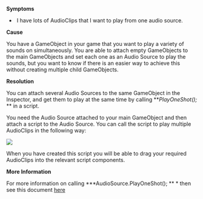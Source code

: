 
        

**Symptoms** 

*    I have lots of AudioClips that I want to play from one audio source.

**Cause** 

You have a GameObject in your game that you want to play a variety of sounds on simultaneously. You are able to attach empty GameObjects to the main GameObjects and set each one as an Audio Source to play the sounds, but you want to know if there is an easier way to achieve this without creating multiple child GameObjects.

**Resolution** 

You can attach several Audio Sources to the same GameObject in the Inspector, and get them to play at the same time by calling ***PlayOneShot();* ** in a script.

You need the Audio Source attached to your main GameObject and then attach a script to the Audio Source. You can call the script to play multiple AudioClips in the following way:

**![](/hc/en-us/article_attachments/201975723/script.png)** 

When you have created this script you will be able to drag your required AudioClips into the relevant script components.

**More Information** 

For more information on calling ***AudioSource.PlayOneShot(); ** * then see this document [here](http://docs.unity3d.com/ScriptReference/AudioSource.PlayOneShot.html)

      